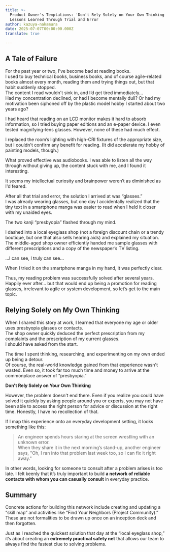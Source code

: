 ```yaml
---
title: >-
  Product Owner's Temptations: 'Don't Rely Solely on Your Own Thinking' — Agile
  Lessons Learned Through Trial and Error
author: kazuya-nakamura
date: 2025-07-07T00:00:00.000Z
translate: true

---
```


## A Tale of Failure

For the past year or two, I've become bad at reading books.  
I used to buy technical books, business books, and of course agile-related books almost every month, reading them and trying things out, but that habit suddenly stopped.  
The content I read wouldn't sink in, and I’d get tired immediately...  
Had my concentration declined, or had I become mentally dull? Or had my motivation been siphoned off by the plastic model hobby I started about two years ago?  

I had heard that reading on an LCD monitor makes it hard to absorb information, so I tried buying paper editions and an e-paper device. I even tested magnifying-lens glasses. However, none of these had much effect.  

I replaced the room’s lighting with high-CRI fixtures of the appropriate size, but I couldn't confirm any benefit for reading. (It did accelerate my hobby of painting models, though.)  

What proved effective was audiobooks. I was able to listen all the way through without giving up, the content stuck with me, and I found it interesting.  

It seems my intellectual curiosity and brainpower weren’t as diminished as I'd feared.  

After all that trial and error, the solution I arrived at was “glasses.”  
I was already wearing glasses, but one day I accidentally realized that the tiny text in a smartphone manga was easier to read when I held it closer with my unaided eyes.  

The two kanji “presbyopia” flashed through my mind.  

I dashed into a local eyeglass shop (not a foreign discount chain or a trendy boutique, but one that also sells hearing aids) and explained my situation.  
The middle-aged shop owner efficiently handed me sample glasses with different prescriptions and a copy of the newspaper’s TV listing.  

...I can see, I truly can see...  

When I tried it on the smartphone manga in my hand, it was perfectly clear.  

Thus, my reading problem was successfully solved after several years.  
Happily ever after… but that would end up being a promotion for reading glasses, irrelevant to agile or system development, so let’s get to the main topic.

## Relying Solely on My Own Thinking

When I shared this story at work, I learned that everyone my age or older uses presbyopia glasses or contacts.  
The shop owner quickly deduced the perfect prescription from my complaints and the prescription of my current glasses.  
I should have asked from the start.  

The time I spent thinking, researching, and experimenting on my own ended up being a detour.  
Of course, the real-world knowledge gained from that experience wasn't wasted. Even so, it took far too much time and money to arrive at the commonplace answer of “presbyopia.”  

**Don't Rely Solely on Your Own Thinking**  

However, the problem doesn't end there. Even if you realize you could have solved it quickly by asking people around you or experts, you may not have been able to access the right person for advice or discussion at the right time. Honestly, I have no recollection of that.  

If I map this experience onto an everyday development setting, it looks something like this:  
> An engineer spends hours staring at the screen wrestling with an unknown error.  
> When they share it in the next morning’s stand-up, another engineer says, "Oh, I ran into that problem last week too, so I can fix it right away."  

In other words, looking for someone to consult after a problem arises is too late. I felt keenly that it’s truly important to build **a network of reliable contacts with whom you can casually consult** in everyday practice.

## Summary

Concrete actions for building this network include creating and updating a “skill map” and activities like “Find Your Neighbors (Project Community).”  
These are not formalities to be drawn up once on an inception deck and then forgotten.  

Just as I reached the quickest solution that day at the “local eyeglass shop,” it’s about creating an **extremely practical safety net** that allows our team to always find the fastest clue to solving problems.

